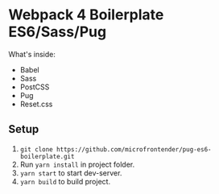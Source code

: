 # Webpack 4 Boilerplate ES6/Sass/Pug 

What's inside:

* Babel
* Sass
* PostCSS
* Pug
* Reset.css

## Setup

1. `git clone https://github.com/microfrontender/pug-es6-boilerplate.git`
2. Run `yarn install` in project folder.
3. `yarn start` to start dev-server.
4. `yarn build` to build project.
